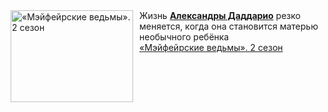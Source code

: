 <!--2025-01-01 16:30:49-->
<div class="yb">
  <div class="rss smaller1"><a href="https://www.kino-teatr.ru/video/44962/" title="«Мэйфейрские ведьмы». 2 сезон"><img src="https://www.kino-teatr.ru/video/2/6/44962/poster.jpg" width="196" height="147" align="left" hspace="5" style="margin: 0px 10px 0px 5px" alt="«Мэйфейрские ведьмы». 2 сезон"/></a>Жизнь <a href=https://www.kino-teatr.ru/kino/acter/w/hollywood/86994/bio/ target=_blank><strong>Александры Даддарио</strong></a> резко меняется, когда она становится матерью необычного ребёнка <br><a class="light" href="https://www.kino-teatr.ru/video/44962/">«Мэйфейрские ведьмы». 2 сезон</a></div>
</div>
